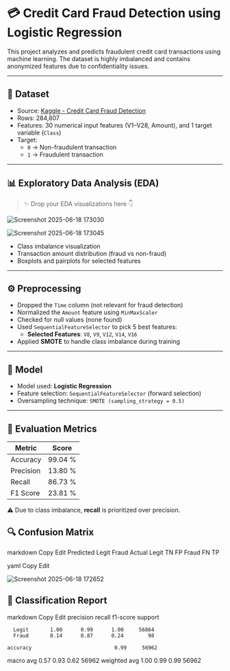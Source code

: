 # 💳 Credit Card Fraud Detection using Logistic Regression

This project analyzes and predicts fraudulent credit card transactions using machine learning. The dataset is highly imbalanced and contains anonymized features due to confidentiality issues. 

---

## 📁 Dataset

- Source: [Kaggle - Credit Card Fraud Detection](https://www.kaggle.com/datasets/mlg-ulb/creditcardfraud)
- Rows: 284,807
- Features: 30 numerical input features (V1–V28, Amount), and 1 target variable (`Class`)
- Target:
  - `0` → Non-fraudulent transaction
  - `1` → Fraudulent transaction

---

## 📊 Exploratory Data Analysis (EDA)

> ✨ Drop your EDA visualizations here 👇


![Screenshot 2025-06-18 173030](https://github.com/user-attachments/assets/be1c8dab-50fe-4960-8e3e-49146bee04cc)

![Screenshot 2025-06-18 173045](https://github.com/user-attachments/assets/2b7d675c-e4bd-42fb-a10f-a0bd48abf7f5)


- Class imbalance visualization  
- Transaction amount distribution (fraud vs non-fraud)  
- Boxplots and pairplots for selected features  

---

## ⚙️ Preprocessing

- Dropped the `Time` column (not relevant for fraud detection)
- Normalized the `Amount` feature using `MinMaxScaler`
- Checked for null values (none found)
- Used `SequentialFeatureSelector` to pick 5 best features:
  - **Selected Features**: `V8`, `V9`, `V12`, `V14`, `V16`
- Applied **SMOTE** to handle class imbalance during training

---

## 🧠 Model

- Model used: **Logistic Regression**
- Feature selection: `SequentialFeatureSelector` (forward selection)
- Oversampling technique: `SMOTE (sampling_strategy = 0.5)`

---

## 🧪 Evaluation Metrics

| Metric         | Score     |
|----------------|-----------|
| Accuracy       | 99.04 %   |
| Precision      | 13.80 %   |
| Recall         | 86.73 %   |
| F1 Score       | 23.81 %   |
⚠️ Due to class imbalance, **recall** is prioritized over precision.


## 🔍 Confusion Matrix

markdown
Copy
Edit
        Predicted
        Legit   Fraud
Actual Legit TN FP
Fraud FN TP

yaml
Copy
Edit

![Screenshot 2025-06-18 172652](https://github.com/user-attachments/assets/53925466-41a5-4d2d-bceb-7c12b60c2069)




## 📑 Classification Report

markdown
Copy
Edit
      precision    recall  f1-score   support

      Legit       1.00      0.99      1.00     56864
      Fraud       0.14      0.87      0.24        98

    accuracy                           0.99     56962
   macro avg       0.57      0.93      0.62     56962
weighted avg       1.00      0.99      0.99     56962

